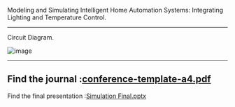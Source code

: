 Modeling and Simulating Intelligent Home Automation Systems: Integrating Lighting and Temperature Control.

------
Circuit Diagram.

![image](https://github.com/user-attachments/assets/5d1b0dda-8cab-4194-b014-05bc10180340)

------

Find the journal :[conference-template-a4.pdf](https://github.com/user-attachments/files/17557727/conference-template-a4.pdf)
------
Find the final presentation :[Simulation Final.pptx](https://github.com/user-attachments/files/17692344/Simulation.Final.pptx)
